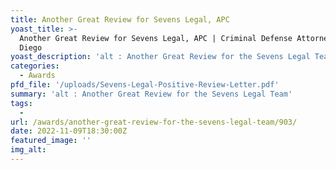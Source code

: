 ```yaml
---
title: Another Great Review for Sevens Legal, APC
yoast_title: >-
  Another Great Review for Sevens Legal, APC | Criminal Defense Attorney San
  Diego
yoast_description: 'alt : Another Great Review for the Sevens Legal Team'
categories:
  - Awards
pfd_file: '/uploads/Sevens-Legal-Positive-Review-Letter.pdf'
summary: 'alt : Another Great Review for the Sevens Legal Team'
tags:
  -
url: /awards/another-great-review-for-the-sevens-legal-team/903/
date: 2022-11-09T18:30:00Z
featured_image: ''
img_alt:
---
```

